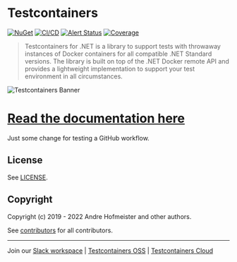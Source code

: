 # Testcontainers

[![NuGet](https://img.shields.io/nuget/v/Testcontainers.svg)](https://www.nuget.org/packages/Testcontainers)
[![CI/CD](https://github.com/testcontainers/testcontainers-dotnet/actions/workflows/cicd.yml/badge.svg?branch=master)](https://github.com/testcontainers/testcontainers-dotnet/actions/workflows/cicd.yml)
[![Alert Status](https://sonarcloud.io/api/project_badges/measure?project=testcontainers_testcontainers-dotnet&metric=alert_status)](https://sonarcloud.io/summary/new_code?id=testcontainers_testcontainers-dotnet)
[![Coverage](https://sonarcloud.io/api/project_badges/measure?project=testcontainers_testcontainers-dotnet&metric=coverage)](https://sonarcloud.io/summary/new_code?id=testcontainers_testcontainers-dotnet)

> Testcontainers for .NET is a library to support tests with throwaway instances of Docker containers for all compatible .NET Standard versions. The library is built on top of the .NET Docker remote API and provides a lightweight implementation to support your test environment in all circumstances.

![Testcontainers Banner](https://raw.githubusercontent.com/testcontainers/testcontainers-dotnet/master/docs/banner.png)

# [Read the documentation here][testcontainers-dotnet-documentation]

Just some change for testing a GitHub workflow.

## License

See [LICENSE](https://github.com/testcontainers/testcontainers-dotnet/blob/master/LICENSE).

## Copyright

Copyright (c) 2019 - 2022 Andre Hofmeister and other authors.

See [contributors][testcontainers-dotnet-contributors] for all contributors.

----

Join our [Slack workspace][slack-workspace] | [Testcontainers OSS][testcontainers-oss] | [Testcontainers Cloud][testcontainers-cloud]

[testcontainers-dotnet-documentation]: https://dotnet.testcontainers.org/
[testcontainers-dotnet-contributors]: https://github.com/testcontainers/testcontainers-dotnet/graphs/contributors/
[slack-workspace]: https://slack.testcontainers.org/
[testcontainers-oss]: https://www.testcontainers.org/
[testcontainers-cloud]: https://www.testcontainers.cloud/
